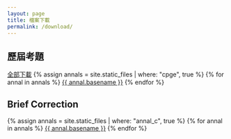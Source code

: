 ```yaml
---
layout: page
title: 檔案下載
permalink: /download/
---
```


## 歷屆考題
[全部下載](/assets/cpge_annals.zip)
{% assign annals = site.static_files | where: "cpge", true %}
{% for annal in annals %}
  [{{ annal.basename }}]({{annal.path}})
{% endfor %}

## Brief Correction
{% assign annals = site.static_files | where: "annal_c", true %}
{% for annal in annals %}
  [{{ annal.basename }}]({{annal.path}})
{% endfor %}
